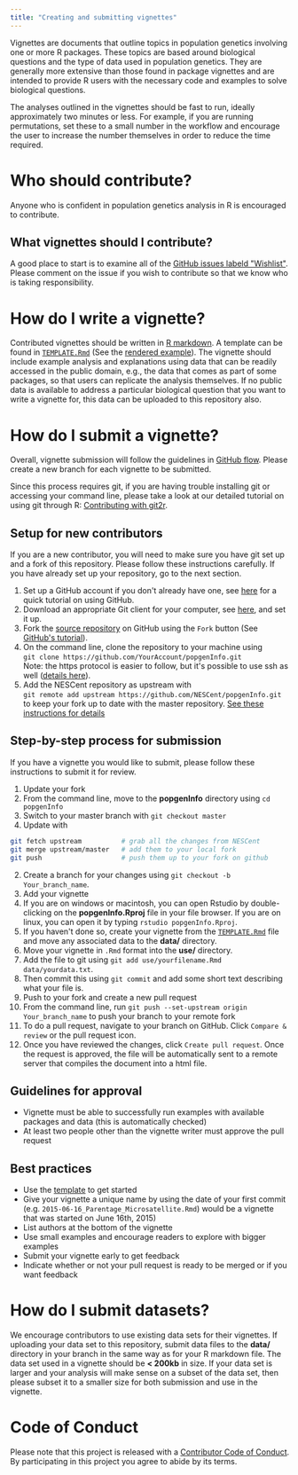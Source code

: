 ```yaml
---
title: "Creating and submitting vignettes"
---
```


Vignettes are documents that outline topics in population genetics involving one or more R packages. These topics are based around biological questions and the type of data used in population genetics. They are generally more extensive than those found in package vignettes and are intended to provide R users with the necessary code and examples to solve biological questions. 

The analyses outlined in the vignettes should be fast to run, ideally approximately two minutes or less. For example, if you are running permutations, set these to a small number in the workflow and encourage the user to increase the number themselves in order to reduce the time required. 

# Who should contribute?

Anyone who is confident in population genetics analysis in R is encouraged to contribute.

## What vignettes should I contribute?

A good place to start is to examine all of the [GitHub issues labeld "Wishlist"](https://github.com/NESCent/popgenInfo/labels/Wishlist). Please comment on the issue if you wish to contribute so that we know who is taking responsibility.

# How do I write a vignette?

Contributed vignettes should be written in [R markdown](http://rmarkdown.rstudio.com/). A template can be found in [`TEMPLATE.Rmd`](https://github.com/nescent/popgenInfo/tree/master/TEMPLATE.Rmd) (See the [rendered example](TEMPLATE.html)). The vignette should include example analysis and explanations using data that can be readily accessed in the public domain, e.g., the data that comes as part of some packages, so that users can replicate the analysis themselves. If no public data is available to address a particular biological question that you want to write a vignette for, this data can be uploaded to this repository also.

# How do I submit a vignette?

Overall, vignette submission will follow the guidelines in [GitHub flow](https://guides.github.com/introduction/flow/index.html). Please create a new branch for each vignette to be submitted. 

Since this process requires git, if you are having trouble installing git or accessing your command line, please take a look at our detailed tutorial on using git through R: [Contributing with git2r](CONTRIBUTING_WITH_GIT2R.html).

 
## Setup for new contributors

If you are a new contributor, you will need to make sure you have git set up and a fork of this repository. Please follow these instructions carefully. If you have already set up your repository, go to the next section. 

1. Set up a GitHub account if you don't already have one, see [here](https://guides.github.com/activities/hello-world/) for a quick tutorial on using GitHub. 
2. Download an appropriate Git client for your computer, see [here](https://help.github.com/articles/set-up-git/), and set it up.
3. Fork the [source repository](http://github.com/NESCent/popgenInfo) on GitHub using the `Fork` button (See [GitHub's tutorial](https://help.github.com/articles/fork-a-repo/)). 
4. On the command line, clone the repository to your machine using    
`git clone https://github.com/YourAccount/popgenInfo.git`    
Note: the https protocol is easier to follow, but it's possible to use ssh as well ([details here](https://help.github.com/articles/fork-a-repo/#step-2-create-a-local-clone-of-your-fork)). 
5. Add the NESCent repository as upstream with     
`git remote add upstream https://github.com/NESCent/popgenInfo.git`    
to keep your fork up to date with the master repository. [See these instructions for details](https://help.github.com/articles/fork-a-repo/#step-3-configure-git-to-sync-your-fork-with-the-original-spoon-knife-repository)

## Step-by-step process for submission

If you have a vignette you would like to submit, please follow these instructions to submit it for review. 

1. Update your fork
  1. From the command line, move to the **popgenInfo** directory using `cd popgenInfo`
  2. Switch to your master branch with `git checkout master`
  3. Update with    
   ```sh
   git fetch upstream          # grab all the changes from NESCent
   git merge upstream/master   # add them to your local fork
   git push                    # push them up to your fork on github
   ```    

2. Create a branch for your changes using `git checkout -b Your_branch_name`.
3. Add your vignette
  1. If you are on windows or macintosh, you can open Rstudio by double-clicking on the **popgenInfo.Rproj** file in your file browser. If you are on linux, you can open it by typing `rstudio popgenInfo.Rproj`.
  2. If you haven't done so, create your vignette from the [`TEMPLATE.Rmd`](https://github.com/nescent/popgenInfo/tree/master/TEMPLATE.Rmd) file and move any associated data to the **data/** directory.
  3. Move your  vignette in `.Rmd` format into the **use/** directory.
  4. Add the file to git using `git add use/yourfilename.Rmd data/yourdata.txt`.
  5. Then commit this using `git commit` and add some short text describing what your file is.
4. Push to your fork and create a new pull request
  1. From the command line, run `git push --set-upstream origin Your_branch_name` to push your branch to your remote fork
  2. To do a pull request, navigate to your branch on GitHub. Click `Compare & review` or the pull request icon.
  3. Once you have reviewed the changes, click `Create pull request`. Once the request is approved, the file will be automatically sent to a remote server that compiles the document into a html file.

## Guidelines for approval

 - Vignette must be able to successfully run examples with available packages and data (this is automatically checked)
 - At least two people other than the vignette writer must approve the pull request

## Best practices

 - Use the [template](https://github.com/nescent/popgenInfo/tree/master/TEMPLATE.Rmd) to get started
 - Give your vignette a unique name by using the date of your first commit (e.g. `2015-06-16_Parentage_Microsatellite.Rmd`) would be a vignette that was started on June 16th, 2015) 
 - List authors at the bottom of the vignette
 - Use small examples and encourage readers to explore with bigger examples
 - Submit your vignette early to get feedback
 - Indicate whether or not your pull request is ready to be merged or if you want feedback

# How do I submit datasets?

We encourage contributors to use existing data sets for their vignettes. If uploading your data set to this repository, submit data files to the **data/** directory in your branch in the same way as for your R markdown file. The data set used in a vignette should be **< 200kb** in size. If your data set is larger and your analysis will make sense on a subset of the data set, then please subset it to a smaller size for both submission and use in the vignette. 

# Code of Conduct

Please note that this project is released with a [Contributor Code of Conduct](CONDUCT.html). By participating in this project you agree to abide by its terms.
